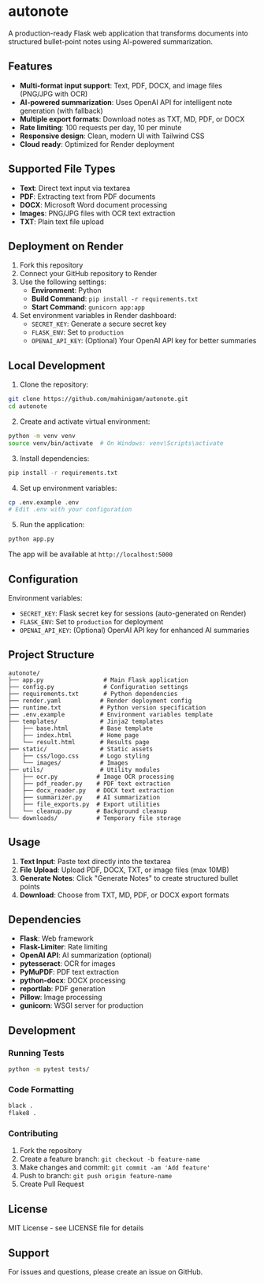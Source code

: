 # autonote

A production-ready Flask web application that transforms documents into structured bullet-point notes using AI-powered summarization.

## Features

- **Multi-format input support**: Text, PDF, DOCX, and image files (PNG/JPG with OCR)
- **AI-powered summarization**: Uses OpenAI API for intelligent note generation (with fallback)
- **Multiple export formats**: Download notes as TXT, MD, PDF, or DOCX
- **Rate limiting**: 100 requests per day, 10 per minute
- **Responsive design**: Clean, modern UI with Tailwind CSS
- **Cloud ready**: Optimized for Render deployment

## Supported File Types

- **Text**: Direct text input via textarea
- **PDF**: Extracting text from PDF documents
- **DOCX**: Microsoft Word document processing
- **Images**: PNG/JPG files with OCR text extraction
- **TXT**: Plain text file upload

## Deployment on Render

1. Fork this repository
2. Connect your GitHub repository to Render
3. Use the following settings:
   - **Environment**: Python
   - **Build Command**: `pip install -r requirements.txt`
   - **Start Command**: `gunicorn app:app`
4. Set environment variables in Render dashboard:
   - `SECRET_KEY`: Generate a secure secret key
   - `FLASK_ENV`: Set to `production`
   - `OPENAI_API_KEY`: (Optional) Your OpenAI API key for better summaries

## Local Development

1. Clone the repository:
```bash
git clone https://github.com/mahinigam/autonote.git
cd autonote
```

2. Create and activate virtual environment:
```bash
python -m venv venv
source venv/bin/activate  # On Windows: venv\Scripts\activate
```

3. Install dependencies:
```bash
pip install -r requirements.txt
```

4. Set up environment variables:
```bash
cp .env.example .env
# Edit .env with your configuration
```

5. Run the application:
```bash
python app.py
```

The app will be available at `http://localhost:5000`

## Configuration

Environment variables:

- `SECRET_KEY`: Flask secret key for sessions (auto-generated on Render)
- `FLASK_ENV`: Set to `production` for deployment
- `OPENAI_API_KEY`: (Optional) OpenAI API key for enhanced AI summaries

## Project Structure

```
autonote/
├── app.py                 # Main Flask application
├── config.py              # Configuration settings
├── requirements.txt       # Python dependencies
├── render.yaml           # Render deployment config
├── runtime.txt           # Python version specification
├── .env.example          # Environment variables template
├── templates/            # Jinja2 templates
│   ├── base.html         # Base template
│   ├── index.html        # Home page
│   └── result.html       # Results page
├── static/               # Static assets
│   ├── css/logo.css      # Logo styling
│   └── images/           # Images
├── utils/                # Utility modules
│   ├── ocr.py           # Image OCR processing
│   ├── pdf_reader.py    # PDF text extraction
│   ├── docx_reader.py   # DOCX text extraction
│   ├── summarizer.py    # AI summarization
│   ├── file_exports.py  # Export utilities
│   └── cleanup.py       # Background cleanup
└── downloads/           # Temporary file storage
```

## Usage

1. **Text Input**: Paste text directly into the textarea
2. **File Upload**: Upload PDF, DOCX, TXT, or image files (max 10MB)
3. **Generate Notes**: Click "Generate Notes" to create structured bullet points
4. **Download**: Choose from TXT, MD, PDF, or DOCX export formats

## Dependencies

- **Flask**: Web framework
- **Flask-Limiter**: Rate limiting
- **OpenAI API**: AI summarization (optional)
- **pytesseract**: OCR for images
- **PyMuPDF**: PDF text extraction
- **python-docx**: DOCX processing
- **reportlab**: PDF generation
- **Pillow**: Image processing
- **gunicorn**: WSGI server for production

## Development

### Running Tests

```bash
python -m pytest tests/
```

### Code Formatting

```bash
black .
flake8 .
```

### Contributing

1. Fork the repository
2. Create a feature branch: `git checkout -b feature-name`
3. Make changes and commit: `git commit -am 'Add feature'`
4. Push to branch: `git push origin feature-name`
5. Create Pull Request

## License

MIT License - see LICENSE file for details

## Support

For issues and questions, please create an issue on GitHub.
